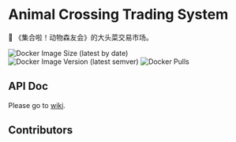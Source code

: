 # Animal Crossing Trading System
🥬 《集合啦！动物森友会》的大头菜交易市场。

![Docker Image Size (latest by date)](https://img.shields.io/docker/image-size/kastnerorz/animal-crossing-trading-system?logo=docker&sort=date)
![Docker Image Version (latest semver)](https://img.shields.io/docker/v/kastnerorz/animal-crossing-trading-system?sort=semver&logo=docker)
![Docker Pulls](https://img.shields.io/docker/pulls/kastnerorz/animal-crossing-trading-system?logo=docker)

## API Doc
Please go to [wiki](https://github.com/kastnerorz/animal-crossing-trading-system/wiki).

## Contributors
